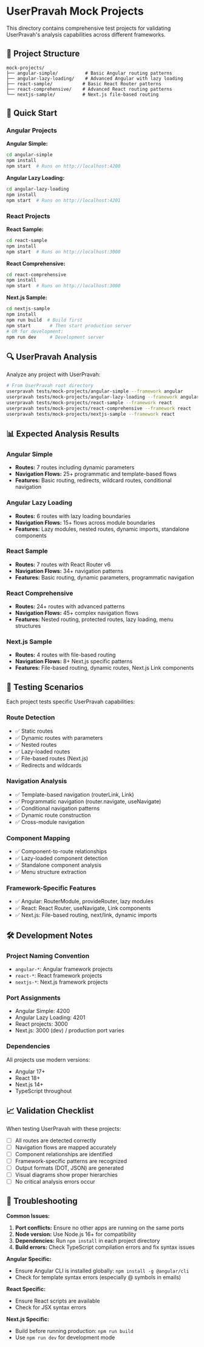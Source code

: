 # UserPravah Mock Projects

This directory contains comprehensive test projects for validating UserPravah's analysis capabilities across different frameworks.

## 📁 Project Structure

```
mock-projects/
├── angular-simple/          # Basic Angular routing patterns
├── angular-lazy-loading/    # Advanced Angular with lazy loading
├── react-sample/           # Basic React Router patterns  
├── react-comprehensive/    # Advanced React routing patterns
└── nextjs-sample/          # Next.js file-based routing
```

## 🚀 Quick Start

### Angular Projects

**Angular Simple:**
```bash
cd angular-simple
npm install
npm start  # Runs on http://localhost:4200
```

**Angular Lazy Loading:**
```bash
cd angular-lazy-loading
npm install
npm start  # Runs on http://localhost:4201
```

### React Projects

**React Sample:**
```bash
cd react-sample
npm install
npm start  # Runs on http://localhost:3000
```

**React Comprehensive:**
```bash
cd react-comprehensive
npm install
npm start  # Runs on http://localhost:3000
```

**Next.js Sample:**
```bash
cd nextjs-sample
npm install
npm run build  # Build first
npm start       # Then start production server
# OR for development:
npm run dev     # Development server
```

## 🔍 UserPravah Analysis

Analyze any project with UserPravah:

```bash
# From UserPravah root directory
userpravah tests/mock-projects/angular-simple --framework angular
userpravah tests/mock-projects/angular-lazy-loading --framework angular
userpravah tests/mock-projects/react-sample --framework react
userpravah tests/mock-projects/react-comprehensive --framework react
userpravah tests/mock-projects/nextjs-sample --framework react
```

## 📊 Expected Analysis Results

### Angular Simple
- **Routes:** 7 routes including dynamic parameters
- **Navigation Flows:** 25+ programmatic and template-based flows
- **Features:** Basic routing, redirects, wildcard routes, conditional navigation

### Angular Lazy Loading  
- **Routes:** 6 routes with lazy loading boundaries
- **Navigation Flows:** 15+ flows across module boundaries
- **Features:** Lazy modules, nested routes, dynamic imports, standalone components

### React Sample
- **Routes:** 7 routes with React Router v6
- **Navigation Flows:** 34+ navigation patterns
- **Features:** Basic routing, dynamic parameters, programmatic navigation

### React Comprehensive
- **Routes:** 24+ routes with advanced patterns
- **Navigation Flows:** 45+ complex navigation flows
- **Features:** Nested routing, protected routes, lazy loading, menu structures

### Next.js Sample
- **Routes:** 4 routes with file-based routing
- **Navigation Flows:** 8+ Next.js specific patterns
- **Features:** File-based routing, dynamic routes, Next.js Link components

## 🎯 Testing Scenarios

Each project tests specific UserPravah capabilities:

### Route Detection
- ✅ Static routes
- ✅ Dynamic routes with parameters
- ✅ Nested routes
- ✅ Lazy-loaded routes
- ✅ File-based routes (Next.js)
- ✅ Redirects and wildcards

### Navigation Analysis
- ✅ Template-based navigation (routerLink, Link)
- ✅ Programmatic navigation (router.navigate, useNavigate)
- ✅ Conditional navigation patterns
- ✅ Dynamic route construction
- ✅ Cross-module navigation

### Component Mapping
- ✅ Component-to-route relationships
- ✅ Lazy-loaded component detection
- ✅ Standalone component analysis
- ✅ Menu structure extraction

### Framework-Specific Features
- ✅ Angular: RouterModule, provideRouter, lazy modules
- ✅ React: React Router, useNavigate, Link components
- ✅ Next.js: File-based routing, next/link, dynamic imports

## 🛠️ Development Notes

### Project Naming Convention
- `angular-*`: Angular framework projects
- `react-*`: React framework projects  
- `nextjs-*`: Next.js framework projects

### Port Assignments
- Angular Simple: 4200
- Angular Lazy Loading: 4201
- React projects: 3000
- Next.js: 3000 (dev) / production port varies

### Dependencies
All projects use modern versions:
- Angular 17+
- React 18+
- Next.js 14+
- TypeScript throughout

## 📈 Validation Checklist

When testing UserPravah with these projects:

- [ ] All routes are detected correctly
- [ ] Navigation flows are mapped accurately  
- [ ] Component relationships are identified
- [ ] Framework-specific patterns are recognized
- [ ] Output formats (DOT, JSON) are generated
- [ ] Visual diagrams show proper hierarchies
- [ ] No critical analysis errors occur

## 🔧 Troubleshooting

**Common Issues:**

1. **Port conflicts:** Ensure no other apps are running on the same ports
2. **Node version:** Use Node.js 16+ for compatibility
3. **Dependencies:** Run `npm install` in each project directory
4. **Build errors:** Check TypeScript compilation errors and fix syntax issues

**Angular Specific:**
- Ensure Angular CLI is installed globally: `npm install -g @angular/cli`
- Check for template syntax errors (especially @ symbols in emails)

**React Specific:**
- Ensure React scripts are available
- Check for JSX syntax errors

**Next.js Specific:**
- Build before running production: `npm run build`
- Use `npm run dev` for development mode 
